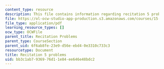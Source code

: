 ```yaml
---
content_type: resource
description: This file contains information regarding recitation 5 problems.
file: https://ol-ocw-studio-app-production.s3.amazonaws.com/courses/15-053-optimization-methods-in-management-science-spring-2013/bb3c1ab7936976d11e84ee646e48bdc2_MIT15_053S13_rec05.pdf
file_type: application/pdf
learning_resource_types: []
ocw_type: OCWFile
parent_title: Recitation Problems
parent_type: CourseSection
parent_uid: 6f6ab8fe-23e9-d56e-ebd4-0e3310c733c3
resourcetype: Document
title: Recitation 5 problems
uid: bb3c1ab7-9369-76d1-1e84-ee646e48bdc2
---
```

